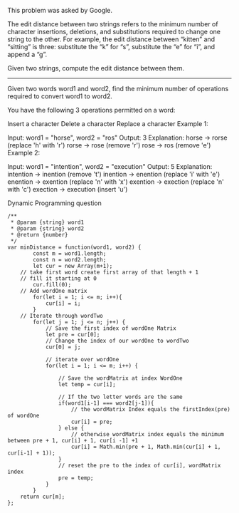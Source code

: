 This problem was asked by Google.

The edit distance between two strings refers to the minimum number of character insertions, 
deletions, and substitutions required to change one string to the other. 
For example, the edit distance between “kitten” and “sitting” is three: substitute the “k” for “s”, substitute the “e” for “i”, and append a “g”.

Given two strings, compute the edit distance between them.


--------
Given two words word1 and word2, find the minimum number of operations required to convert word1 to word2.

You have the following 3 operations permitted on a word:

Insert a character
Delete a character
Replace a character
Example 1:

Input: word1 = "horse", word2 = "ros"
Output: 3
Explanation: 
horse -> rorse (replace 'h' with 'r')
rorse -> rose (remove 'r')
rose -> ros (remove 'e')
Example 2:

Input: word1 = "intention", word2 = "execution"
Output: 5
Explanation: 
intention -> inention (remove 't')
inention -> enention (replace 'i' with 'e')
enention -> exention (replace 'n' with 'x')
exention -> exection (replace 'n' with 'c')
exection -> execution (insert 'u')


Dynamic Programming question

```
/**
 * @param {string} word1
 * @param {string} word2
 * @return {number}
 */
var minDistance = function(word1, word2) {
        const m = word1.length;
        const n = word2.length;
        let cur = new Array(m+1);
    // take first word create first array of that length + 1
    // fill it starting at 0
        cur.fill(0);
    // Add wordOne matrix
        for(let i = 1; i <= m; i++){
            cur[i] = i;            
        }
    // Iterate through wordTwo 
        for(let j = 1; j <= n; j++) {
            // Save the first index of wordOne Matrix
            let pre = cur[0];
            // Change the index of our wordOne to wordTwo
            cur[0] = j;
            
            // iterate over wordOne
            for(let i = 1; i <= m; i++) {
                
                // Save the wordMatrix at index WordOne
                let temp = cur[i];
                
                // If the two letter words are the same
                if(word1[i-1] === word2[j-1]){
                    // the wordMatrix Index equals the firstIndex(pre) of wordOne 
                    cur[i] = pre;
                } else { 
                    // otherwise wordMatrix index equals the minimum between pre + 1, cur[i] + 1, cur[i -1] +1
                    cur[i] = Math.min(pre + 1, Math.min(cur[i] + 1, cur[i-1] + 1));
                }                
                // reset the pre to the index of cur[i], wordMatrix index
                pre = temp;
            }
        }
    return cur[m];
};
```
